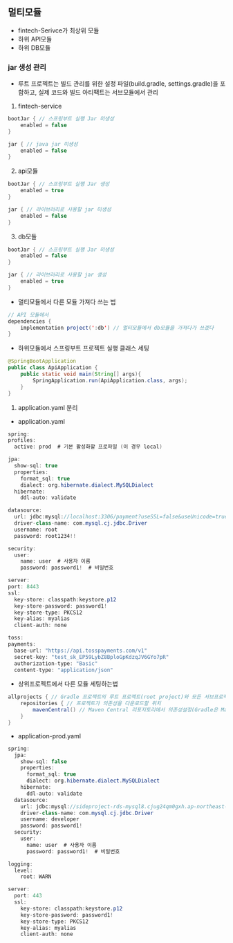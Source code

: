 ## 멀티모듈
- fintech-Serivce가 최상위 모듈
- 하위 API모듈
- 하위 DB모듈

### jar 생성 관리
- 루트 프로젝트는 빌드 관리를 위한 설정 파일(build.gradle, settings.gradle)을 포함하고, 실제 코드와 빌드 아티팩트는 서브모듈에서 관리

1. fintech-service
```java
bootJar { // 스프링부트 실행 Jar 미생성
    enabled = false
}

jar { // java jar 미생성
    enabled = false
}
```

2. api모듈
```java
bootJar { // 스프링부트 실행 Jar 생성
    enabled = true
}

jar { // 라이브러리로 사용할 jar 미생성
    enabled = false
}
```

3. db모듈
```java
bootJar { // 스프링부트 실행 Jar 미생성
    enabled = false
}

jar { // 라이브러리로 사용할 jar 생성
    enabled = true
}
```
- 멀티모듈에서 다른 모듈 가져다 쓰는 법
```java
// API 모듈에서
dependencies {
    implementation project(':db') // 멀티모듈에서 db모듈을 가져다가 쓰겠다
}
``````

- 하위모듈에서 스프링부트 프로젝트 실행 클래스 세팅
```java
@SpringBootApplication
public class ApiApplication {
    public static void main(String[] args){
        SpringApplication.run(ApiApplication.class, args);
    }
}
```

1. application.yaml 분리
  - application.yaml
  ```java
  spring:
  profiles:
    active: prod  # 기본 활성화할 프로파일 (이 경우 local)

  jpa:
    show-sql: true
    properties:
      format_sql: true
      dialect: org.hibernate.dialect.MySQLDialect
    hibernate:
      ddl-auto: validate

  datasource:
    url: jdbc:mysql://localhost:3306/payment?useSSL=false&useUnicode=true&allowPublicKeyRetrieval=true
    driver-class-name: com.mysql.cj.jdbc.Driver
    username: root
    password: root1234!!

  security:
    user:
      name: user  # 사용자 이름
      password: password1!  # 비밀번호

server:
  port: 8443
  ssl:
    key-store: classpath:keystore.p12
    key-store-password: password1!
    key-store-type: PKCS12
    key-alias: myalias
    client-auth: none

toss:
  payments:
    base-url: "https://api.tosspayments.com/v1"
    secret-key: "test_sk_EP59LybZ8BploGpKdzqJV6GYo7pR"
    authorization-type: "Basic"
    content-type: "application/json"
  ```

- 상위프로젝트에서 다른 모듈 세팅하는법
```java
allprojects { // Gradle 프로젝트의 루트 프로젝트(root project)와 모든 서브프로젝트에 공통으로 적용될 설정
    repositories { // 프로젝트가 의존성을 다운로드할 위치
        mavenCentral() // Maven Central 리포지토리에서 의존성설정(Gradle은 Maven도 사용가능)
    }
}
```

- application-prod.yaml
```java
spring:
  jpa:
    show-sql: false
    properties:
      format_sql: true
      dialect: org.hibernate.dialect.MySQLDialect
    hibernate:
      ddl-auto: validate
  datasource:
    url: jdbc:mysql://sideproject-rds-mysql8.cjug24qm0gxh.ap-northeast-2.rds.amazonaws.com:3306/sideproject?useSSL=false&useUnicode=true&allowPublicKeyRetrieval=true
    driver-class-name: com.mysql.cj.jdbc.Driver
    username: developer
    password: password1!
  security:
    user:
      name: user  # 사용자 이름
      password: password1!  # 비밀번호

logging:
  level:
    root: WARN

server:
  port: 443
  ssl:
    key-store: classpath:keystore.p12
    key-store-password: password1!
    key-store-type: PKCS12
    key-alias: myalias
    client-auth: none
```